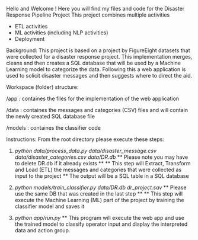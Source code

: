 Hello and Welcome !
Here you will find my files and code for the Disaster Response Pipeline Project
This project combines multiple activities
  - ETL activities
  - ML activities (including NLP activities)
  - Deployment
    
Background:
  This project is based on a project by FigureEight datasets that were collected for a disaster response project.
  This implementation merges, cleans and then creates a SQL database that will be used by a Machine Learning model to categorize the data.
  Following this a web application is used to solicit disaster messages and then suggests where to direct the aid. 
  
 Workspace (folder) structure:
 
  /app : containes the files for the implementation of the web application
 
 /data : containes the messages and categories (CSV) files and will contain the newly created SQL database file
 
 /models : containes the classifier code
  
Instructions:
  From the root directory please execute these steps:
  1.  *python data/process_data.py data/disaster_message.csv data/disaster_categories.csv data/DR.db* 
      ** Please note you may have to delete DR.db if it already exists **
      ** This step will Extract, Transform and Load (ETL) the messages and categories that were collected as input to the project
      ** The output will be a SQL table in a SQL database
      
  2.  *python models/train_classifier.py data/DR.db dr_project.sav*
      ** Please use the same DB that was created in the last step **
      ** This step will execute the Machine Learning (ML) part of the project by training the classifier model and saves it
      
  3.  *python app/run.py*
      ** This program will execute the web app and use the trained model to classify operator input and display the interpreted data and action group.
 

